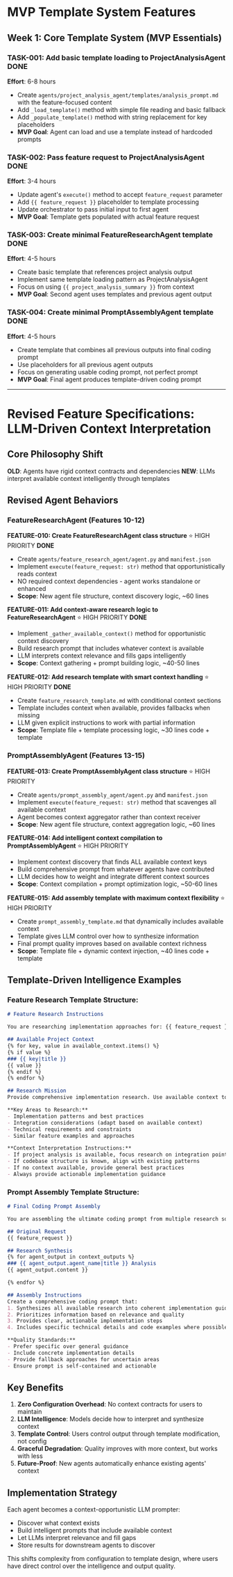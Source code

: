 # MVP Template System Features

## Week 1: Core Template System (MVP Essentials)

### TASK-001: Add basic template loading to ProjectAnalysisAgent **DONE**
**Effort**: 6-8 hours
- Create `agents/project_analysis_agent/templates/analysis_prompt.md` with the feature-focused content
- Add `_load_template()` method with simple file reading and basic fallback
- Add `_populate_template()` method with string replacement for key placeholders
- **MVP Goal**: Agent can load and use a template instead of hardcoded prompts

### TASK-002: Pass feature request to ProjectAnalysisAgent **DONE**
**Effort**: 3-4 hours
- Update agent's `execute()` method to accept `feature_request` parameter
- Add `{{ feature_request }}` placeholder to template processing
- Update orchestrator to pass initial input to first agent
- **MVP Goal**: Template gets populated with actual feature request

### TASK-003: Create minimal FeatureResearchAgent template **DONE**
**Effort**: 4-5 hours
- Create basic template that references project analysis output
- Implement same template loading pattern as ProjectAnalysisAgent
- Focus on using `{{ project_analysis_summary }}` from context
- **MVP Goal**: Second agent uses templates and previous agent output

### TASK-004: Create minimal PromptAssemblyAgent template **DONE**
**Effort**: 4-5 hours
- Create template that combines all previous outputs into final coding prompt
- Use placeholders for all previous agent outputs
- Focus on generating usable coding prompt, not perfect prompt
- **MVP Goal**: Final agent produces template-driven coding prompt

-------------------------------------------------------------------------------------
# Revised Feature Specifications: LLM-Driven Context Interpretation

## Core Philosophy Shift

**OLD**: Agents have rigid context contracts and dependencies
**NEW**: LLMs interpret available context intelligently through templates

## Revised Agent Behaviors

### FeatureResearchAgent (Features 10-12)

**FEATURE-010: Create FeatureResearchAgent class structure** ⭐ HIGH PRIORITY  **DONE**
- Create `agents/feature_research_agent/agent.py` and `manifest.json`
- Implement `execute(feature_request: str)` method that opportunistically reads context
- NO required context dependencies - agent works standalone or enhanced
- **Scope**: New agent file structure, context discovery logic, ~60 lines

**FEATURE-011: Add context-aware research logic to FeatureResearchAgent** ⭐ HIGH PRIORITY **DONE**
- Implement `_gather_available_context()` method for opportunistic context discovery
- Build research prompt that includes whatever context is available
- LLM interprets context relevance and fills gaps intelligently
- **Scope**: Context gathering + prompt building logic, ~40-50 lines

**FEATURE-012: Add research template with smart context handling** ⭐ HIGH PRIORITY **DONE**
- Create `feature_research_template.md` with conditional context sections
- Template includes context when available, provides fallbacks when missing
- LLM given explicit instructions to work with partial information
- **Scope**: Template file + template processing logic, ~30 lines code + template

### PromptAssemblyAgent (Features 13-15)

**FEATURE-013: Create PromptAssemblyAgent class structure** ⭐ HIGH PRIORITY
- Create `agents/prompt_assembly_agent/agent.py` and `manifest.json` 
- Implement `execute(feature_request: str)` method that scavenges all available context
- Agent becomes context aggregator rather than context receiver
- **Scope**: New agent file structure, context aggregation logic, ~60 lines

**FEATURE-014: Add intelligent context compilation to PromptAssemblyAgent** ⭐ HIGH PRIORITY
- Implement context discovery that finds ALL available context keys
- Build comprehensive prompt from whatever agents have contributed
- LLM decides how to weight and integrate different context sources
- **Scope**: Context compilation + prompt optimization logic, ~50-60 lines

**FEATURE-015: Add assembly template with maximum context flexibility** ⭐ HIGH PRIORITY
- Create `prompt_assembly_template.md` that dynamically includes available context
- Template gives LLM control over how to synthesize information
- Final prompt quality improves based on available context richness
- **Scope**: Template file + dynamic context injection, ~40 lines code + template

## Template-Driven Intelligence Examples

### Feature Research Template Structure:
```markdown
# Feature Research Instructions

You are researching implementation approaches for: {{ feature_request }}

## Available Project Context
{% for key, value in available_context.items() %}
{% if value %}
### {{ key|title }}
{{ value }}
{% endif %}
{% endfor %}

## Research Mission
Provide comprehensive implementation research. Use available context to tailor your research, but provide valuable insights even if context is limited.

**Key Areas to Research:**
- Implementation patterns and best practices
- Integration considerations (adapt based on available context)
- Technical requirements and constraints
- Similar feature examples and approaches

**Context Interpretation Instructions:**
- If project analysis is available, focus research on integration points
- If codebase structure is known, align with existing patterns
- If no context available, provide general best practices
- Always provide actionable implementation guidance
```

### Prompt Assembly Template Structure:
```markdown
# Final Coding Prompt Assembly

You are assembling the ultimate coding prompt from multiple research sources.

## Original Request
{{ feature_request }}

## Research Synthesis
{% for agent_output in context_outputs %}
### {{ agent_output.agent_name|title }} Analysis
{{ agent_output.content }}

{% endfor %}

## Assembly Instructions
Create a comprehensive coding prompt that:
1. Synthesizes all available research into coherent implementation guidance
2. Prioritizes information based on relevance and quality
3. Provides clear, actionable implementation steps
4. Includes specific technical details and code examples where possible

**Quality Standards:**
- Prefer specific over general guidance
- Include concrete implementation details
- Provide fallback approaches for uncertain areas
- Ensure prompt is self-contained and actionable
```

## Key Benefits

1. **Zero Configuration Overhead**: No context contracts for users to maintain
2. **LLM Intelligence**: Models decide how to interpret and synthesize context
3. **Template Control**: Users control output through template modification, not config
4. **Graceful Degradation**: Quality improves with more context, but works with less
5. **Future-Proof**: New agents automatically enhance existing agents' context

## Implementation Strategy

Each agent becomes a context-opportunistic LLM prompter:
- Discover what context exists
- Build intelligent prompts that include available context
- Let LLMs interpret relevance and fill gaps
- Store results for downstream agents to discover

This shifts complexity from configuration to template design, where users have direct control over the intelligence and output quality.